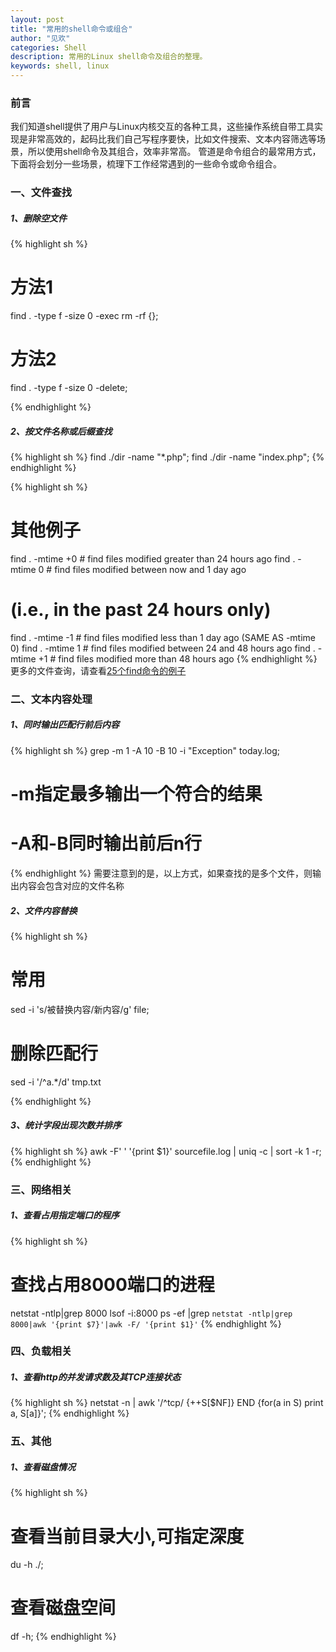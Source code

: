 ```yaml
---
layout: post
title: "常用的shell命令或组合"
author: "见欢"
categories: Shell
description: 常用的Linux shell命令及组合的整理。
keywords: shell, linux
---
```


### 前言
我们知道shell提供了用户与Linux内核交互的各种工具，这些操作系统自带工具实现是非常高效的，起码比我们自己写程序要快，比如文件搜索、文本内容筛选等场景，所以使用shell命令及其组合，效率非常高。
管道是命令组合的最常用方式，下面将会划分一些场景，梳理下工作经常遇到的一些命令或命令组合。

### 一、文件查找
##### 1、删除空文件
{% highlight sh %}
# 方法1
find . -type f -size 0 -exec rm -rf {};
# 方法2
find . -type f -size 0 -delete;

{% endhighlight %}

##### 2、按文件名称或后缀查找
{% highlight sh %}
find ./dir -name "*.php";
find ./dir -name "index.php";
{% endhighlight %}

{% highlight sh %}
# 其他例子
find . -mtime +0 # find files modified greater than 24 hours ago
find . -mtime 0 # find files modified between now and 1 day ago
# (i.e., in the past 24 hours only)
find . -mtime -1 # find files modified less than 1 day ago (SAME AS -mtime 0)
find . -mtime 1 # find files modified between 24 and 48 hours ago
find . -mtime +1 # find files modified more than 48 hours ago
{% endhighlight %}
更多的文件查询，请查看[25个find命令的例子](https://www.binarytides.com/linux-find-command-examples/)


### 二、文本内容处理
##### 1、同时输出匹配行前后内容
{% highlight sh %}
grep -m 1 -A 10 -B 10 -i "Exception" today.log;
# -m指定最多输出一个符合的结果
# -A和-B同时输出前后n行
{% endhighlight %}
需要注意到的是，以上方式，如果查找的是多个文件，则输出内容会包含对应的文件名称

##### 2、文件内容替换
{% highlight sh %}
# 常用
sed -i 's/被替换内容/新内容/g' file;
# 删除匹配行
sed -i '/^a.*/d' tmp.txt

{% endhighlight %}

##### 3、统计字段出现次数并排序
{% highlight sh %}
awk -F' ' '{print $1}' sourcefile.log | uniq -c | sort -k 1 -r;
{% endhighlight %}

### 三、网络相关
##### 1、查看占用指定端口的程序
{% highlight sh %}
# 查找占用8000端口的进程
netstat -ntlp|grep 8000
lsof -i:8000
ps -ef |grep `netstat -ntlp|grep 8000|awk '{print $7}'|awk -F/ '{print $1}'`
{% endhighlight %}


### 四、负载相关
##### 1、查看http的并发请求数及其TCP连接状态
{% highlight sh %}
netstat -n | awk '/^tcp/ {++S[$NF]} END {for(a in S) print a, S[a]}';
{% endhighlight %}

### 五、其他
##### 1、查看磁盘情况
{% highlight sh %}
# 查看当前目录大小,可指定深度
du -h ./;
# 查看磁盘空间
df -h;
{% endhighlight %}
